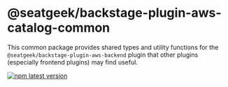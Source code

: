 # @seatgeek/backstage-plugin-aws-catalog-common

This common package provides shared types and utility functions for the `@seatgeek/backstage-plugin-aws-backend`
plugin that other plugins (especially frontend plugins) may find useful.

[![npm latest version](https://img.shields.io/npm/v/@seatgeek/backstage-plugin-aws-catalog-common/latest.svg)](https://www.npmjs.com/package/@seatgeek/backstage-plugin-aws-catalog-common)
